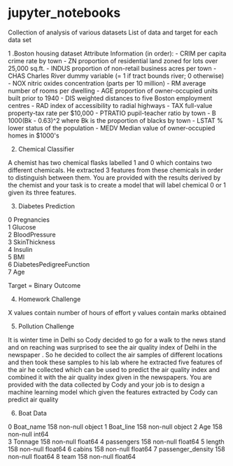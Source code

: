 # jupyter_notebooks
Collection of analysis of various datasets
List of data and target for each data set

1 .Boston housing dataset
    Attribute Information (in order):
          - CRIM     per capita crime rate by town
          - ZN       proportion of residential land zoned for lots over 25,000 sq.ft.
          - INDUS    proportion of non-retail business acres per town
          - CHAS     Charles River dummy variable (= 1 if tract bounds river; 0 otherwise)
           - NOX      nitric oxides concentration (parts per 10 million)
          - RM       average number of rooms per dwelling
          - AGE      proportion of owner-occupied units built prior to 1940
          - DIS      weighted distances to five Boston employment centres
          - RAD      index of accessibility to radial highways
          - TAX      full-value property-tax rate per $10,000
          - PTRATIO  pupil-teacher ratio by town
          - B        1000(Bk - 0.63)^2 where Bk is the proportion of blacks by town
          - LSTAT    % lower status of the population
          - MEDV     Median value of owner-occupied homes in $1000's
          
2. Chemical Classifier

  A chemist has two chemical flasks labelled 1 and 0 which contains two different chemicals. 
  He extracted 3 features from these chemicals in order to distinguish between them. 
  You are provided with the results derived by the chemist and your task is to create 
  a model that will label chemical 0 or 1 given its three features.
  
3. Diabetes Prediction

  0   Pregnancies                 
  1   Glucose                     
  2   BloodPressure               
  3   SkinThickness               
  4   Insulin                     
  5   BMI                       
  6   DiabetesPedigreeFunction  
  7   Age  
  
  Target = Binary Outcome
  
 4. Homework Challenge 
 
  X values contain number of hours of effort
  y values contain marks obtained 
  
 5. Pollution Challenge
 
  It is winter time in Delhi so Cody decided to go for a walk to the news stand and on 
  reaching was surprised to see the air quality index of Delhi in the newspaper . 
  So he decided to collect the air samples of different locations and then took 
  these samples to his lab where he extracted five features of the air he 
  collected which can be used to predict the air quality index and combined it 
  with the air quality index given in the newspapers. 
  You are provided with the data collected by Cody and your 
  job is to design a machine learning model which given the 
  features extracted by Cody can predict air quality
 
6. Boat Data

  0   Boat_name          158 non-null    object 
  1   Boat_line          158 non-null    object 
  2   Age                158 non-null    int64  
  3   Tonnage            158 non-null    float64
  4   passengers         158 non-null    float64
  5   length             158 non-null    float64
  6   cabins             158 non-null    float64
  7   passenger_density  158 non-null    float64
  8   team               158 non-null    float64

  
